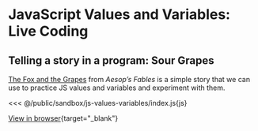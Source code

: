 # JavaScript Values and Variables: Live Coding

## Telling a story in a program: Sour Grapes

[The Fox and the Grapes](https://www.read.gov/aesop/005.html) from *Aesop’s
Fables* is a simple story that we can use to practice JS values and variables
and experiment with them.

<<< @/public/sandbox/js-values-variables/index.js{js}

[View in browser](/web-development/sandbox/js-values-variables/index.html){target="_blank"}
